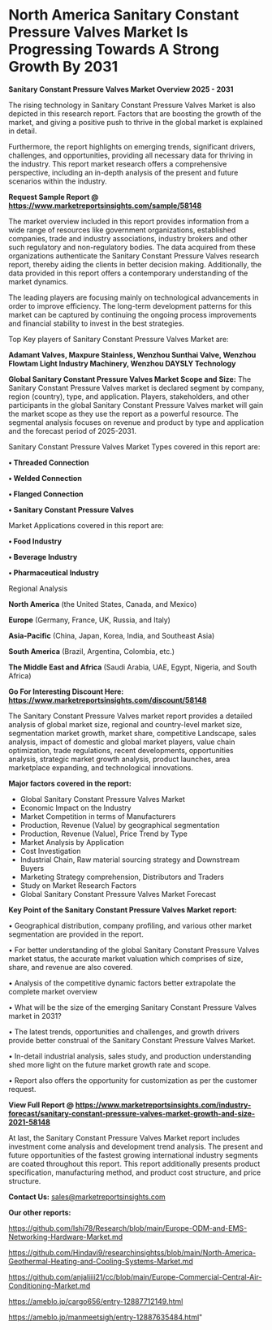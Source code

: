 # North America Sanitary Constant Pressure Valves Market Is Progressing Towards A Strong Growth By 2031

<Strong> Sanitary Constant Pressure Valves Market Overview 2025 - 2031</strong>

The rising technology in Sanitary Constant Pressure Valves Market is also depicted in this research report. Factors that are boosting the growth of the market, and giving a positive push to thrive in the global market is explained in detail.

Furthermore, the report highlights on emerging trends, significant drivers, challenges, and opportunities, providing all necessary data for thriving in the industry. This report market research offers a comprehensive perspective, including an in-depth analysis of the present and future scenarios within the industry.

<strong>Request Sample Report @ <a href=https://www.marketreportsinsights.com/sample/58148>https://www.marketreportsinsights.com/sample/58148</a></strong>

The market overview included in this report provides information from a wide range of resources like government organizations, established companies, trade and industry associations, industry brokers and other such regulatory and non-regulatory bodies. The data acquired from these organizations authenticate the Sanitary Constant Pressure Valves research report, thereby aiding the clients in better decision making. Additionally, the data provided in this report offers a contemporary understanding of the market dynamics.

The leading players are focusing mainly on technological advancements in order to improve efficiency. The long-term development patterns for this market can be captured by continuing the ongoing process improvements and financial stability to invest in the best strategies.

Top Key players of Sanitary Constant Pressure Valves Market are:

<strong>Adamant Valves, Maxpure Stainless, Wenzhou Sunthai Valve, Wenzhou Flowtam Light Industry Machinery, Wenzhou DAYSLY Technology</strong>

<strong><b>Global Sanitary Constant Pressure Valves Market Scope and Size:</b></strong>
The Sanitary Constant Pressure Valves market is declared segment by company, region (country), type, and application. Players, stakeholders, and other participants in the global Sanitary Constant Pressure Valves market will gain the market scope as they use the report as a powerful resource. The segmental analysis focuses on revenue and product by type and application and the forecast period of 2025-2031.

Sanitary Constant Pressure Valves Market Types covered in this report are:

<strong>• Threaded Connection

• Welded Connection

• Flanged Connection

• Sanitary Constant Pressure Valves</strong>

Market Applications covered in this report are:

<strong>• Food Industry

• Beverage Industry

• Pharmaceutical Industry</strong> 

Regional Analysis

<strong>North America</strong> (the United States, Canada, and Mexico)

<strong>Europe</strong> (Germany, France, UK, Russia, and Italy)

<strong>Asia-Pacific</strong> (China, Japan, Korea, India, and Southeast Asia)

<strong>South America</strong> (Brazil, Argentina, Colombia, etc.)

<strong>The Middle East and Africa</strong> (Saudi Arabia, UAE, Egypt, Nigeria, and South Africa)

<strong>Go For Interesting Discount Here: <a href=https://www.marketreportsinsights.com/discount/58148>https://www.marketreportsinsights.com/discount/58148</a></strong>

The Sanitary Constant Pressure Valves market report provides a detailed analysis of global market size, regional and country-level market size, segmentation market growth, market share, competitive Landscape, sales analysis, impact of domestic and global market players, value chain optimization, trade regulations, recent developments, opportunities analysis, strategic market growth analysis, product launches, area marketplace expanding, and technological innovations.

<strong><b>Major factors covered in the report:</b></strong>
<ul>
  <li>Global Sanitary Constant Pressure Valves Market </li>
  <li>Economic Impact on the Industry</li>
  <li>Market Competition in terms of Manufacturers</li>
  <li>Production, Revenue (Value) by geographical segmentation</li>
  <li>Production, Revenue (Value), Price Trend by Type</li>
  <li>Market Analysis by Application</li>
  <li>Cost Investigation</li>
  <li>Industrial Chain, Raw material sourcing strategy and Downstream Buyers</li>
  <li>Marketing Strategy comprehension, Distributors and Traders</li>
  <li>Study on Market Research Factors</li>
  <li>Global Sanitary Constant Pressure Valves Market Forecast</li>
</ul>

<strong><b>Key Point of the Sanitary Constant Pressure Valves Market report:</b></strong>

• Geographical distribution, company profiling, and various other market segmentation are provided in the report.

• For better understanding of the global Sanitary Constant Pressure Valves market status, the accurate market valuation which comprises of size, share, and revenue are also covered.

• Analysis of the competitive dynamic factors better extrapolate the complete market overview

• What will be the size of the emerging Sanitary Constant Pressure Valves market in 2031?

• The latest trends, opportunities and challenges, and growth drivers provide better construal of the Sanitary Constant Pressure Valves Market.

• In-detail industrial analysis, sales study, and production understanding shed more light on the future market growth rate and scope.

• Report also offers the opportunity for customization as per the customer request.

<strong><b>View Full Report @ <a href=https://www.marketreportsinsights.com/industry-forecast/sanitary-constant-pressure-valves-market-growth-and-size-2021-58148>https://www.marketreportsinsights.com/industry-forecast/sanitary-constant-pressure-valves-market-growth-and-size-2021-58148</a></b></strong>


At last, the Sanitary Constant Pressure Valves Market report includes investment come analysis and development trend analysis. The present and future opportunities of the fastest growing international industry segments are coated throughout this report. This report additionally presents product specification, manufacturing method, and product cost structure, and price structure.

<strong>Contact Us:</strong>
sales@marketreportsinsights.com

<strong>Our other reports:</strong>

<a href=https://github.com/Ishi78/Research/blob/main/Europe-ODM-and-EMS-Networking-Hardware-Market.md>https://github.com/Ishi78/Research/blob/main/Europe-ODM-and-EMS-Networking-Hardware-Market.md</a>

<a href=https://github.com/Hindavi9/researchinsightss/blob/main/North-America-Geothermal-Heating-and-Cooling-Systems-Market.md>https://github.com/Hindavi9/researchinsightss/blob/main/North-America-Geothermal-Heating-and-Cooling-Systems-Market.md</a>

<a href=https://github.com/anjaliiii21/cc/blob/main/Europe-Commercial-Central-Air-Conditioning-Market.md>https://github.com/anjaliiii21/cc/blob/main/Europe-Commercial-Central-Air-Conditioning-Market.md</a>

<a href=https://ameblo.jp/cargo656/entry-12887712149.html>https://ameblo.jp/cargo656/entry-12887712149.html</a>

<a href=https://ameblo.jp/manmeetsigh/entry-12887635484.html>https://ameblo.jp/manmeetsigh/entry-12887635484.html</a>"
